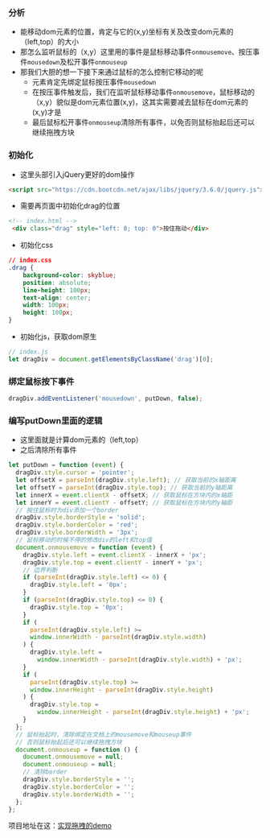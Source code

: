 ### 分析
- 能移动dom元素的位置，肯定与它的(x,y)坐标有关及改变dom元素的（left,top）的大小
- 那怎么监听鼠标的（x,y）这里用的事件是鼠标移动事件`onmousemove`、按压事件`mousedown`及松开事件`onmouseup`
- 那我们大胆的想一下接下来通过鼠标的怎么控制它移动的呢
    - 元素肯定先绑定鼠标按压事件`mousedown`
    - 在按压事件触发后，我们在监听鼠标移动事件`onmousemove`，鼠标移动的（x,y）貌似是dom元素位置(x,y)，这其实需要减去鼠标在dom元素的(x,y)才是
    - 最后鼠标松开事件`onmouseup`清除所有事件，以免否则鼠标抬起后还可以继续拖拽方块
### 初始化
- 这里头部引入jQuery更好的dom操作
~~~html
<script src="https://cdn.bootcdn.net/ajax/libs/jquery/3.6.0/jquery.js"></script>
~~~
- 需要再页面中初始化drag的位置
~~~html
<!-- index.html -->
 <div class="drag" style="left: 0; top: 0">按住拖动</div>
~~~
- 初始化css
~~~css
// index.css
.drag {
    background-color: skyblue;
    position: absolute;
    line-height: 100px;
    text-align: center;
    width: 100px;
    height: 100px;
}
~~~
- 初始化js，获取dom原生
~~~js
// index.js
let dragDiv = document.getElementsByClassName('drag')[0];
~~~

### 绑定鼠标按下事件
~~~js
dragDiv.addEventListener('mousedown', putDown, false);
~~~

### 编写putDown里面的逻辑
- 这里面就是计算dom元素的（left,top）
- 之后清除所有事件
~~~js
let putDown = function (event) {
  dragDiv.style.cursor = 'pointer';
  let offsetX = parseInt(dragDiv.style.left); // 获取当前的x轴距离
  let offsetY = parseInt(dragDiv.style.top); // 获取当前的y轴距离
  let innerX = event.clientX - offsetX; // 获取鼠标在方块内的x轴距
  let innerY = event.clientY - offsetY; // 获取鼠标在方块内的y轴距
  // 按住鼠标时为div添加一个border
  dragDiv.style.borderStyle = 'solid';
  dragDiv.style.borderColor = 'red';
  dragDiv.style.borderWidth = '3px';
  // 鼠标移动的时候不停的修改div的left和top值
  document.onmousemove = function (event) {
    dragDiv.style.left = event.clientX - innerX + 'px';
    dragDiv.style.top = event.clientY - innerY + 'px';
    // 边界判断
    if (parseInt(dragDiv.style.left) <= 0) {
      dragDiv.style.left = '0px';
    }
    if (parseInt(dragDiv.style.top) <= 0) {
      dragDiv.style.top = '0px';
    }
    if (
      parseInt(dragDiv.style.left) >=
      window.innerWidth - parseInt(dragDiv.style.width)
    ) {
      dragDiv.style.left =
        window.innerWidth - parseInt(dragDiv.style.width) + 'px';
    }
    if (
      parseInt(dragDiv.style.top) >=
      window.innerHeight - parseInt(dragDiv.style.height)
    ) {
      dragDiv.style.top =
        window.innerHeight - parseInt(dragDiv.style.height) + 'px';
    }
  };
  // 鼠标抬起时，清除绑定在文档上的mousemove和mouseup事件
  // 否则鼠标抬起后还可以继续拖拽方块
  document.onmouseup = function () {
    document.onmousemove = null;
    document.onmouseup = null;
    // 清除border
    dragDiv.style.borderStyle = '';
    dragDiv.style.borderColor = '';
    dragDiv.style.borderWidth = '';
  };
};
~~~

项目地址在这：[实现拖拽的demo](https://github.com/kangkang123269/kate-demo/tree/main/jQuery)